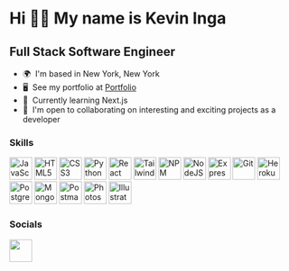 Hi 👋🏼 My name is Kevin Inga
===============================

Full Stack Software Engineer
-------------------------------

*   🌍  I'm based in New York, New York
*   🖥️  See my portfolio at <a target="_blank" rel="noreferrer" href=''>Portfolio</a>
*   🧠  Currently learning Next.js
*   🤝  I'm open to collaborating on interesting and exciting projects as a developer
  

### Skills


<p align="left">
<a href="https://developer.mozilla.org/en-US/docs/Web/JavaScript" target="_blank" rel="noreferrer"><img src="https://cdn.worldvectorlogo.com/logos/logo-javascript.svg" width="40" height="40" alt="JavaScript" /></a>
<a href="https://developer.mozilla.org/en-US/docs/Glossary/HTML5" target="_blank" rel="noreferrer"><img src="https://cdn.worldvectorlogo.com/logos/html-1.svg" width="40" height="40" alt="HTML5" /></a>
<a href="https://www.w3.org/TR/CSS/#css" target="_blank" rel="noreferrer"><img src="https://cdn.worldvectorlogo.com/logos/css-3.svg" width="40" height="40" alt="CSS3" /></a>
<a href="https://developer.mozilla.org/en-US/docs/Glossary/Python" target="_blank" rel="noreferrer"><img src="https://cdn.worldvectorlogo.com/logos/python-5.svg" width="40" height="40" alt="Python" /></a>
<a href="https://reactjs.org/" target="_blank" rel="noreferrer"><img src="https://cdn.worldvectorlogo.com/logos/react-1.svg" width="40" height="40" alt="React" /></a>
<a href="https://tailwindcss.com/" target="_blank" rel="noreferrer"><img src="https://cdn.worldvectorlogo.com/logos/tailwind-css-2.svg" width="40" height="40" alt="TailwindCSS" /></a>
<a href="https://www.npmjs.com/" target="_blank" rel="noreferrer"><img src="https://cdn.worldvectorlogo.com/logos/npm-square-red-1.svg" width="40" height="40" alt="NPM" /></a>
<a href="https://nodejs.org/en/" target="_blank" rel="noreferrer"><img src="https://cdn.worldvectorlogo.com/logos/nodejs-icon.svg" width="40" height="40" alt="NodeJS" /></a>
<a href="https://expressjs.com/" target="_blank" rel="noreferrer"><img src="https://www.guayerd.com/wp-content/uploads/2021/04/expressjs-logo.svg" width="40" height="40" alt="Express" /></a>
<a href="https://git-scm.com/doc" target="_blank" rel="noreferrer"><img src="https://cdn.worldvectorlogo.com/logos/git-icon.svg" width="40" height="40" alt="Git" /></a>
<a href="https://devcenter.heroku.com/" target="_blank" rel="noreferrer"><img src="https://cdn.worldvectorlogo.com/logos/postgresql.svg" width="40" height="40" alt="Heroku" /></a>
<a href="https://www.postgresql.org/" target="_blank" rel="noreferrer"><img src="https://cdn.worldvectorlogo.com/logos/heroku-4.svg" width="40" height="40" alt="PostgreSQL" /></a>
<a href="https://www.mongodb.com/" target="_blank" rel="noreferrer"><img src="https://cdn.worldvectorlogo.com/logos/mongodb-icon-1.svg" width="40" height="40" alt="MongoDB" /></a>
<a href="https://www.postman.com/" target="_blank" rel="noreferrer"><img src="https://cdn.worldvectorlogo.com/logos/postman.svg" width="40" height="40" alt="Postman" /></a>
<a href="https://www.adobe.com/products/photoshop.html" target="_blank" rel="noreferrer"><img src="https://cdn.worldvectorlogo.com/logos/adobe-photoshop-2.svg" width="40" height="40" alt="Photoshop" /></a>
<a href="adobe.com/products/illustrator.html" target="_blank" rel="noreferrer"><img src="https://cdn.worldvectorlogo.com/logos/adobe-illustrator-cc-icon.svg" width="40" height="40" alt="Illustrator" /></a>

</p>

### Socials

<p align="left"> <a href="https://www.linkedin.com/in/kevininga" target="_blank" rel="noreferrer"><img src="https://raw.githubusercontent.com/danielcranney/readme-generator/main/public/icons/socials/linkedin.svg" width="40" height="40" /></a> </p>

